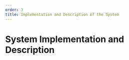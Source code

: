 ```yaml
---
order: 3
title: Implementation and Description of the System
---
```


# System Implementation and Description